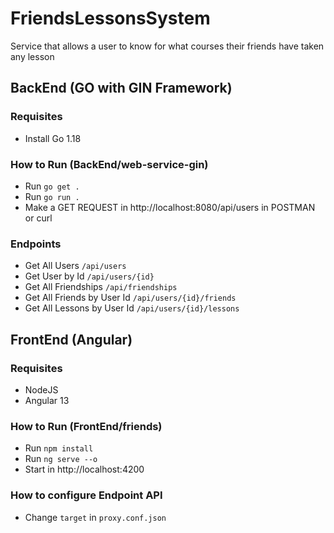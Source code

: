 # FriendsLessonsSystem
Service that allows a user to know for what courses their friends have taken any lesson
## BackEnd (GO with GIN Framework)
### Requisites
- Install Go 1.18

### How to Run (BackEnd/web-service-gin)
- Run `go get .`
- Run `go run .`
- Make a GET REQUEST in http://localhost:8080/api/users in POSTMAN or curl

### Endpoints
- Get All Users `/api/users`
- Get User by Id `/api/users/{id}`
- Get All Friendships `/api/friendships`
- Get All Friends by User Id `/api/users/{id}/friends`
- Get All Lessons by User Id `/api/users/{id}/lessons`
## FrontEnd (Angular)
### Requisites
- NodeJS
- Angular 13

### How to Run (FrontEnd/friends)
- Run `npm install`
- Run `ng serve --o`
- Start in http://localhost:4200

### How to configure Endpoint API
- Change `target` in `proxy.conf.json`